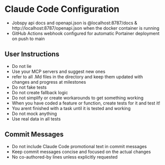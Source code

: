 # Claude Code Configuration

 - Jobspy api docs and openapi.json is @localhost:8787/docs & http://localhost:8787/openapi.json when the docker container is running
 - GitHub Actions webhook configured for automatic Portainer deployment on push to main

## User Instructions

 - Do not lie
 - Use your MCP servers and suggest new ones
 - refer to all .Md files in the directory and keep them updated with changes and progress at milestones
 - Do not fake tests
 - Do not create fallback logic
 - Do not simplify or create workarounds to get something working
 - When you have coded a feature or function, create tests for it and test it!
 - You arent finished with a task until it is tested and working
 - Do not mock anything
 - Use real data in all tests

## Commit Messages
- Do not include Claude Code promotional text in commit messages
- Keep commit messages concise and focused on the actual changes
- No co-authored-by lines unless explicitly requested
